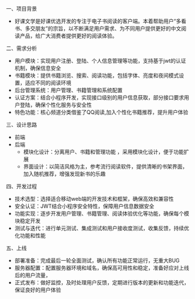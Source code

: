 一、项目背景

- 好课文学是好课优选开发的专注于电子书阅读的客户端。本着帮助用户“多看书、多交朋友”的宗旨，以不断满足用户需求、为不同用户提供更好的中文阅读产品，给广大消费者提供更好的阅读体验。

二、需求分析

* 用户模块：实现用户注册、登陆、个人信息管理等功能，支持基于jwt的认证机制，确保信息安全
* 书籍模块：提供书籍浏览、搜索、阅读功能，包括字体、亮度和夜间模式设置，适应不同的阅读环境
* 后台管理系统：用户管理、书籍管理和系统配置
* 认证方案：结合小程序开发，实现接口级别的用户信息获取，部分接口要求用户登陆，确保个性化服务与安全性
* 特色功能：核心频道分类借鉴了QQ阅读,加入个性化书籍推荐，提升用户体验

三、设计思路

* 前端
* 后端
  * 模块化设计：分离用户、书籍和管理功能 ，采用模块化设计，便于功能扩展
  * 界面设计：以简洁风格为主，参考流行阅读软件，提供清晰的书架界面，加入随机推荐，增强发现新书的乐趣

四、开发过程

* 技术选型：选择适合移动web端的开发技术和框架，确保高效和兼容性
* 安全认证：JWT结合小程序安全特性，保障用户信息数据安全
* 功能实现：逐步开发用户管理、书籍管理、阅读体验优化等功能，确保每个模块稳定开发
* 测试与迭代：进行单元测试、集成测试和用户接收度测试，收集反馈，持续优化功能和性能

五、上线

* 部署准备：完成最后一轮全面测试，确认所有功能正常运行，无重大BUG
* 服务器配置：配置服务器环境和域名，确保高可用性和稳定，准备好应对上线后的用户流量，
* 正式发布：做好监控，及时处理用户反馈，定期进行版本的更新和功能迭代，保证良好的用户体验